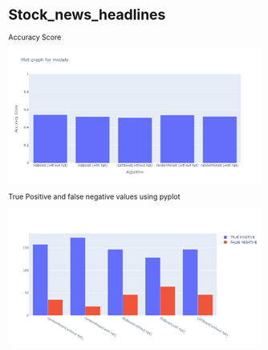 # Stock_news_headlines

Accuracy Score

<p align="center">
  <img src="https://github.com/anshulsingh8101/Stock_news_headlines/blob/master/images/newplot%20(1).png" width="1000" title="hover text">
</p>





True Positive and false negative values using pyplot

<p align="center">
  <img src="https://github.com/anshulsingh8101/Stock_news_headlines/blob/master/images/newplot.png" width="1000" title="hover text">
</p>

